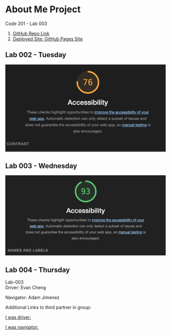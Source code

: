 # About Me Project

Code 201 - Lab 003

1. [GitHub Repo Link](https://github.com/EvanChengDesign/lab-003)
2. [Deployed Site: GitHub Pages Site](https://evanchengdesign.github.io/lab-003/project-directory/index.html)

 ## Lab 002 - Tuesday
![Accessibility Score Image](./project-directory/img/Screenshot%202024-02-20%20at%2018.20.12.png)

 ## Lab 003 - Wednesday
![Accessibility Score Image](./project-directory/img/Screenshot%202024-02-21%20at%2020.21.21.png)

## Lab 004 - Thursday 
Lab-003  
Driver: Evan Cheng  

Navigator: Adam Jimenez  


Additional Links to third partner in group:  

[I was driver:](https://github.com/MrShambles/201-project/pull/1)  

[I was navigator:](https://github.com/EvanChengDesign/lab-003/pull/1)
